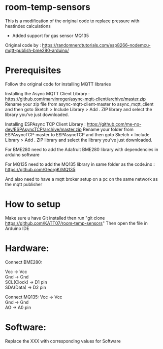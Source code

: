 # room-temp-sensors
This is a modification of the original code to replace pressure with heatindex calculations
+ Added support for gas sensor MQ135

Original code by : https://randomnerdtutorials.com/esp8266-nodemcu-mqtt-publish-bme280-arduino/



# Prerequisites

Follow the original code for installing MQTT libraries

Installing the Async MQTT Client Library : https://github.com/marvinroger/async-mqtt-client/archive/master.zip
Rename your zip file from async-mqtt-client-master to async_mqtt_client
and then goto Sketch > Include Library > Add . ZIP library and select the library you’ve just downloaded.

Installing ESPAsync TCP Client Library : https://github.com/me-no-dev/ESPAsyncTCP/archive/master.zip
Rename your folder from ESPAsyncTCP-master to ESPAsyncTCP
and then goto Sketch > Include Library > Add . ZIP library and select the library you’ve just downloaded.

For BME280 need to add the Adafruit BME280 library with dependencies in arduino software

For MQ135 need to add the MQ135 library in same folder as the code.ino : https://github.com/GeorgK/MQ135

And also need to have a mqtt broker setup on a pc on the same network as the mqtt publisher

# How to setup
Make sure u have Git installed then run
"git clone https://github.com/KATT07/room-temp-sensors"
Then open the file in Arduino IDE

# Hardware:
Connect BME280:

Vcc -> Vcc                                                                                                                                                                                                                                   
Gnd -> Gnd                                                                                                                                                                                                                               
SCL(Clock) -> D1 pin                                                                                                                                                                                                                          
SDA(Data) -> D2 pin                                                                                                                                                                                                                           

Connect MQ135:
Vcc -> Vcc                                                                                                                                                                                                                             
Gnd -> Gnd                                                                                                                                                                                                                             
AO -> A0 pin                                                                                                                                                                                                                             

# Software:
Replace the XXX with corresponding values for Software

